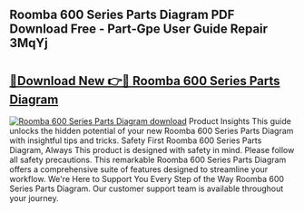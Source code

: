 ## Roomba 600 Series Parts Diagram PDF Download Free - Part-Gpe User Guide Repair 3MqYj

# <h2><a href="http://dfkmpg.blite.top/?on=Roomba+600+Series+Parts+Diagram">🔗Download New 👉🔴 Roomba 600 Series Parts Diagram</a></h2>

[![Roomba 600 Series Parts Diagram download](https://i.imgur.com/lujVjoI.png)](http://dfkmpg.blite.top/?on=Roomba+600+Series+Parts+Diagram)
Product Insights This guide unlocks the hidden potential of your new Roomba 600 Series Parts Diagram with insightful tips and tricks. Safety First Roomba 600 Series Parts Diagram, Always This product is designed with safety in mind. Please follow all safety precautions. This remarkable Roomba 600 Series Parts Diagram offers a comprehensive suite of features designed to streamline your workflow. We're Here to Support You Every Step of the Way Roomba 600 Series Parts Diagram. Our customer support team is available throughout your journey.

